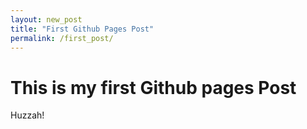 ```yaml
---
layout: new_post
title: "First Github Pages Post"
permalink: /first_post/
---
```


# This is my first Github pages Post

Huzzah! 
